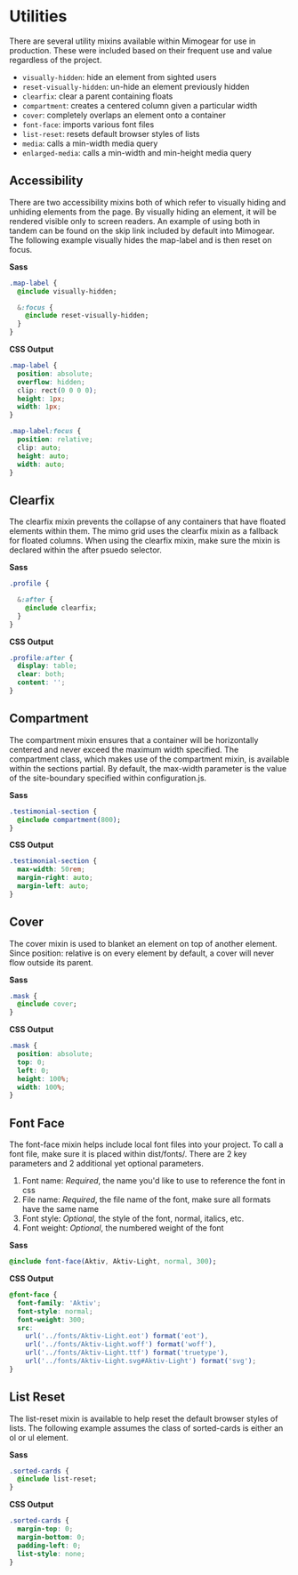 # Utilities

There are several utility mixins available within Mimogear for use in production. These were included based on their frequent use and value regardless of the project.

* `visually-hidden`: hide an element from sighted users
* `reset-visually-hidden`: un-hide an element previously hidden
* `clearfix`: clear a parent containing floats
* `compartment`: creates a centered column given a particular width
* `cover`: completely overlaps an element onto a container
* `font-face`: imports various font files
* `list-reset`: resets default browser styles of lists
* `media`: calls a min-width media query
* `enlarged-media`: calls a min-width and min-height media query

## Accessibility

There are two accessibility mixins both of which refer to visually hiding and unhiding elements from the page. By visually hiding an element, it will be rendered visible only to screen readers. An example of using both in tandem can be found on the skip link included by default into Mimogear. The following example visually hides the map-label and is then reset on focus.

**Sass**

```sass
.map-label {
  @include visually-hidden;

  &:focus {
    @include reset-visually-hidden;
  }
}
```

**CSS Output**

```css
.map-label {
  position: absolute;
  overflow: hidden;
  clip: rect(0 0 0 0);
  height: 1px;
  width: 1px;
}

.map-label:focus {
  position: relative;
  clip: auto;
  height: auto;
  width: auto;
}
```

## Clearfix

The clearfix mixin prevents the collapse of any containers that have floated elements within them. The mimo grid uses the clearfix mixin as a fallback for floated columns. When using the clearfix mixin, make sure the mixin is declared within the after psuedo selector.

**Sass**

```sass
.profile {

  &:after {
    @include clearfix;
  }
}
```

**CSS Output**

```css
.profile:after {
  display: table;
  clear: both;
  content: '';
}
```

## Compartment

The compartment mixin ensures that a container will be horizontally centered and never exceed the maximum width specified. The compartment class, which makes use of the compartment mixin, is available within the sections partial. By default, the max-width parameter is the value of the site-boundary specified within configuration.js.

**Sass**

```sass
.testimonial-section {
  @include compartment(800);
}
```

**CSS Output**

```css
.testimonial-section {
  max-width: 50rem;
  margin-right: auto;
  margin-left: auto;
}
```

## Cover

The cover mixin is used to blanket an element on top of another element. Since position: relative is on every element by default, a cover will never flow outside its parent.

**Sass**

```sass
.mask {
  @include cover;
}
```

**CSS Output**

```css
.mask {
  position: absolute;
  top: 0;
  left: 0;
  height: 100%;
  width: 100%;
}
```

## Font Face

The font-face mixin helps include local font files into your project. To call a font file, make sure it is placed within dist/fonts/. There are 2 key parameters and 2 additional yet optional parameters.

1. Font name: _Required_, the name you'd like to use to reference the font in css
2. File name: _Required_, the file name of the font, make sure all formats have the same name
3. Font style: _Optional_, the style of the font, normal, italics, etc.
4. Font weight: _Optional_, the numbered weight of the font

**Sass**

```sass
@include font-face(Aktiv, Aktiv-Light, normal, 300);
```

**CSS Output**

```css
@font-face {
  font-family: 'Aktiv';
  font-style: normal;
  font-weight: 300;
  src:
    url('../fonts/Aktiv-Light.eot') format('eot'),
    url('../fonts/Aktiv-Light.woff') format('woff'),
    url('../fonts/Aktiv-Light.ttf') format('truetype'),
    url('../fonts/Aktiv-Light.svg#Aktiv-Light') format('svg');
}
```

## List Reset

The list-reset mixin is available to help reset the default browser styles of lists. The following example assumes the class of sorted-cards is either an ol or ul element.

**Sass**

```sass
.sorted-cards {
  @include list-reset;
}
```

**CSS Output**

```CSS
.sorted-cards {
  margin-top: 0;
  margin-bottom: 0;
  padding-left: 0;
  list-style: none;
}
```
